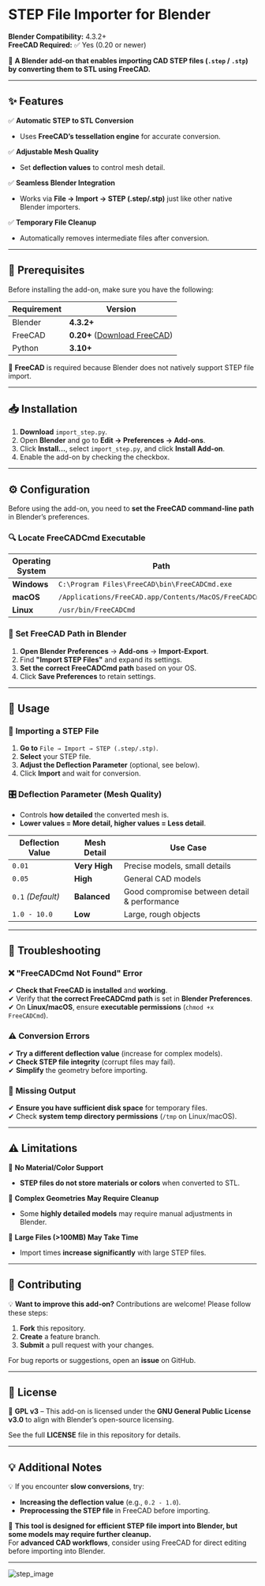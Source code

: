 # STEP File Importer for Blender

**Blender Compatibility:** 4.3.2+  
**FreeCAD Required:** ✅ Yes (0.20 or newer)  

📌 **A Blender add-on that enables importing CAD STEP files (`.step` / `.stp`) by converting them to STL using FreeCAD.**  

---

## ✨ Features

✅ **Automatic STEP to STL Conversion**  
- Uses **FreeCAD’s tessellation engine** for accurate conversion.  

✅ **Adjustable Mesh Quality**  
- Set **deflection values** to control mesh detail.  

✅ **Seamless Blender Integration**  
- Works via **File → Import → STEP (.step/.stp)** just like other native Blender importers.  

✅ **Temporary File Cleanup**  
- Automatically removes intermediate files after conversion.  

---

## 📌 Prerequisites

Before installing the add-on, make sure you have the following:  

| **Requirement** | **Version** |
|---------------|------------|
| Blender | **4.3.2+** |
| FreeCAD | **0.20+** ([Download FreeCAD](https://www.freecad.org/)) |
| Python | **3.10+** |

🔹 **FreeCAD** is required because Blender does not natively support STEP file import.  

---

## 📥 Installation

1. **Download** `import_step.py`.  
2. Open **Blender** and go to **Edit → Preferences → Add-ons**.  
3. Click **Install...**, select `import_step.py`, and click **Install Add-on**.  
4. Enable the add-on by checking the checkbox.  

---

## ⚙️ Configuration

Before using the add-on, you need to **set the FreeCAD command-line path** in Blender’s preferences.

### 🔍 **Locate FreeCADCmd Executable**
| **Operating System** | **Path** |
|---------------------|------------|
| **Windows** | `C:\Program Files\FreeCAD\bin\FreeCADCmd.exe` |
| **macOS** | `/Applications/FreeCAD.app/Contents/MacOS/FreeCADCmd` |
| **Linux** | `/usr/bin/FreeCADCmd` |

### 🔧 **Set FreeCAD Path in Blender**
1. **Open Blender Preferences** → **Add-ons** → **Import-Export**.  
2. Find **"Import STEP Files"** and expand its settings.  
3. **Set the correct FreeCADCmd path** based on your OS.  
4. Click **Save Preferences** to retain settings.  

---

## 🚀 Usage

### 📂 **Importing a STEP File**
1. **Go to** `File → Import → STEP (.step/.stp)`.  
2. **Select** your STEP file.  
3. **Adjust the Deflection Parameter** (optional, see below).  
4. Click **Import** and wait for conversion.  

### 🎛 **Deflection Parameter (Mesh Quality)**
- Controls **how detailed** the converted mesh is.  
- **Lower values = More detail, higher values = Less detail**.  

| **Deflection Value** | **Mesh Detail** | **Use Case** |
|----------------------|----------------|--------------|
| `0.01` | **Very High** | Precise models, small details |
| `0.05` | **High** | General CAD models |
| `0.1` *(Default)* | **Balanced** | Good compromise between detail & performance |
| `1.0 - 10.0` | **Low** | Large, rough objects |

---

## 🔧 Troubleshooting

### ❌ **"FreeCADCmd Not Found" Error**
✔ **Check that FreeCAD is installed** and **working**.  
✔ Verify that **the correct FreeCADCmd path** is set in **Blender Preferences**.  
✔ On **Linux/macOS**, ensure **executable permissions** (`chmod +x FreeCADCmd`).  

### ⚠️ **Conversion Errors**
✔ **Try a different deflection value** (increase for complex models).  
✔ **Check STEP file integrity** (corrupt files may fail).  
✔ **Simplify** the geometry before importing.  

### 🚫 **Missing Output**
✔ **Ensure you have sufficient disk space** for temporary files.  
✔ Check **system temp directory permissions** (`/tmp` on Linux/macOS).  

---

## ⚠️ Limitations

🔹 **No Material/Color Support**  
- **STEP files do not store materials or colors** when converted to STL.  

🔹 **Complex Geometries May Require Cleanup**  
- Some **highly detailed models** may require manual adjustments in Blender.  

🔹 **Large Files (>100MB) May Take Time**  
- Import times **increase significantly** with large STEP files.  

---

## 🤝 Contributing

💡 **Want to improve this add-on?** Contributions are welcome! Please follow these steps:  

1. **Fork** this repository.  
2. **Create** a feature branch.  
3. **Submit** a pull request with your changes.  

For bug reports or suggestions, open an **issue** on GitHub.  

---

## 📜 License

📄 **GPL v3** – This add-on is licensed under the **GNU General Public License v3.0** to align with Blender’s open-source licensing.  

See the full **LICENSE** file in this repository for details.  

---

## 💡 Additional Notes

💡 If you encounter **slow conversions**, try:  
- **Increasing the deflection value** (e.g., `0.2 - 1.0`).  
- **Preprocessing the STEP file** in FreeCAD before importing.  

🚀 **This tool is designed for efficient STEP file import into Blender, but some models may require further cleanup.**  
For **advanced CAD workflows**, consider using FreeCAD for direct editing before importing into Blender.  

---
![step_image](https://github.com/user-attachments/assets/589840e6-d927-440e-83d9-40e4fbb9f007)
